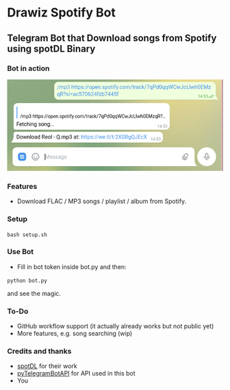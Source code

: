 # Drawiz Spotify Bot #
## Telegram Bot that Download songs from Spotify using spotDL Binary ##

### Bot in action ###
![demo](.github/assets/demo.png)


### Features ###

- Download FLAC / MP3 songs / playlist / album from Spotify.

### Setup ###

`
bash setup.sh
`

### Use Bot ###

- Fill in bot token inside bot.py and then:

`
python bot.py
`

and see the magic.

### To-Do ###
- GitHub workflow support (it actually already works but not public yet)
- More features, e.g. song searching (wip)

### Credits and thanks ###
- [spotDL](https://github.com/spotdl) for their work
- [pyTelegramBotAPI](https://github.com/eternnoir/pyTelegramBotAPI) for API used in this bot
- You
